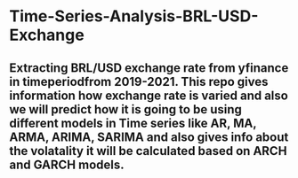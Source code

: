 # Time-Series-Analysis-BRL-USD-Exchange

## Extracting BRL/USD exchange rate from yfinance in timeperiodfrom 2019-2021. This repo gives information how exchange rate is varied and also we will predict how it is going to be using different models in Time series like AR, MA, ARMA, ARIMA, SARIMA and also gives info about the volatality it will be calculated based on ARCH and GARCH models.
